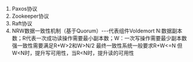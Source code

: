 1. Paxos协议
2. Zookeeper协议 
3. Raft协议 
4. NRW数据一致性机制（基于Quorum）---代表组件Voldemort
   N:数据副本数；R代表一次成功读操作需要最小副本数；W：一次写操作需要最少副本数
   强一致性需要满足R+W>2和W>N/2
   最终一致性系统一般要求R+W<=N
   但W<N时，提升写可用性，当R<N时，提升读的可用性
   
